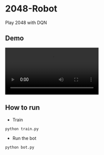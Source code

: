 # 2048-Robot

Play 2048 with DQN

## Demo
<video src="./img/202410062156.mp4" controls></video>

## How to run

- Train

```bash
python train.py
```

- Run the bot

```
python bot.py
```